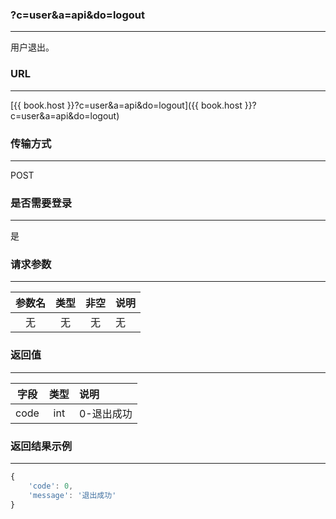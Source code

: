 ### ?c=user&a=api&do=logout

---

用户退出。

### URL

---

[{{ book.host }}?c=user&a=api&do=logout]({{ book.host }}?c=user&a=api&do=logout)

### 传输方式

---

POST

### 是否需要登录

---

是


### 请求参数

---

| 参数名 | 类型 | 非空 | 说明 |
| :---: | :---: | :---: | :--- |
| 无 | 无 | 无 | 无       |


### 返回值

---

| 字段 | 类型 | 说明 |
| :---: | :---: | :--- |
| code | int | 0-退出成功 |

### 返回结果示例

---

``` js
{
    'code': 0,
    'message': '退出成功'
}
```